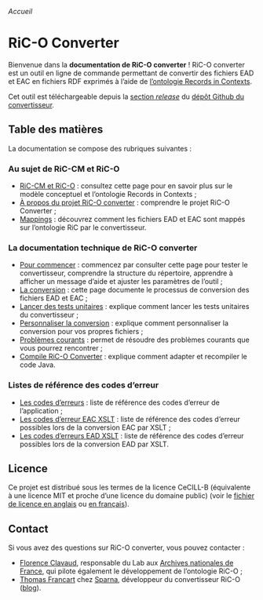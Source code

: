 _Accueil_

# RiC-O Converter

Bienvenue dans la **documentation de RiC-O converter** ! RiC-O converter est un outil en ligne de commande permettant de convertir des fichiers EAD et EAC en fichiers RDF exprimés à l’aide de [l’ontologie Records in Contexts](https://www.ica.org/standards/RiC/ontology).

Cet outil est téléchargeable depuis la [section *release*](https://github.com/ArchivesNationalesFR/rico-converter/releases) du [dépôt Github du convertisseur](https://github.com/ArchivesNationalesFR/rico-converter/).

## Table des matières

La documentation se compose des rubriques suivantes :

### Au sujet de RiC-CM et RiC-O

- [RiC-CM et RiC-O](RecordsInContexts.md) : consultez cette page pour en savoir plus sur le modèle conceptuel et l’ontologie Records in Contexts ;
- [À propos du projet RiC-O converter](About.md) : comprendre le projet RiC-O Converter ;
- [Mappings](Mappings.md) : découvrez comment les fichiers EAD et EAC sont mappés sur l’ontologie RiC par le convertisseur.

### La documentation technique de RiC-O converter

- [Pour commencer](GettingStarted.md) : commencez par consulter cette page pour tester le convertisseur, comprendre la structure du répertoire, apprendre à afficher un message d’aide et ajuster les paramètres de l’outil ;
- [La conversion](Conversion.md) : cette page documente le processus de conversion des fichiers EAD et EAC ;
- [Lancer des tests unitaires](UnitTests.md) : explique comment lancer les tests unitaires du convertisseur ;
- [Personnaliser la conversion](Customize.md) : explique comment personnaliser la conversion pour vos propres fichiers ;
- [Problèmes courants](CommonProblems.md) : permet de résoudre des problèmes courants que vous pourrez rencontrer ;
- [Compile RiC-O Converter](Compile.md) : explique comment adapter et recompiler le code Java.

### Listes de référence des codes d’erreur

- [Les codes d’erreurs](ErrorCodes.md) : liste de référence des codes d’erreur de l’application ;
- [Les codes d’erreur EAC XSLT](ErrorCodesXsltEac.md) : liste de référence des codes d’erreur possibles lors de la conversion EAC par XSLT ;
- [Les codes d’erreurs EAD XSLT](ErrorCodesXsltEad.md) : liste de référence des codes d’erreur possibles lors de la conversion EAD par XSLT.

## Licence

Ce projet est distribué sous les termes de la licence CeCILL-B (équivalente à une licence MIT et proche d’une licence du domaine public) (voir le [fichier de licence en anglais](../en/license.txt) ou [en français](licence.txt)).

## Contact

Si vous avez des questions sur RiC-O converter, vous pouvez contacter :

- [Florence Clavaud](mailto:florence.clavaud@culture.gouv.fr), responsable du Lab aux [Archives nationales de France](http://www.archives-nationales.culture.gouv.fr/), qui pilote également le développement de l’ontologie RiC-O ;
- [Thomas Francart](mailto:thomas.francart@sparna.fr) chez [Sparna](http://sparna.fr), développeur du convertisseur RiC-O ([blog](http://blog.sparna.fr)).